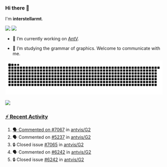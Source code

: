 ### Hi there 👋

I'm **interstellarmt**.

[![](https://img.shields.io/endpoint?url=https://awards.antv.vision/interstellarmt-g2-contributor.json)](https://github.com/antvis/g2)
[![](https://img.shields.io/endpoint?url=https://awards.antv.vision/interstellarmt-gpt-vis-contributor.json)](https://github.com/antvis/gpt-vis)

- 🔭 I’m currently working on [AntV](https://github.com/antvis).

- 📖 I’m studying the grammar of graphics. Welcome to communicate with me.

![](https://raw.githubusercontent.com/interstellarmt/interstellarmt/refs/heads/output/github-contribution-grid-snake.svg)
<div>
  <a href="https://github.com/interstellarmt">
  <img height="180em" src="https://github-readme-stats-eight-theta.vercel.app/api?username=interstellarmt&show_icons=true&include_all_commits=true&count_private=true&theme=tokyonight"/>
</div>
    
### :zap: Recent Activity

<!--START_SECTION:activity-->
1. 🗣 Commented on [#7067](https://github.com/antvis/G2/issues/7067#issuecomment-3162859944) in [antvis/G2](https://github.com/antvis/G2)
2. 🗣 Commented on [#5237](https://github.com/antvis/G2/issues/5237#issuecomment-3162223127) in [antvis/G2](https://github.com/antvis/G2)
3. 🔒 Closed issue [#7065](https://github.com/antvis/G2/issues/7065) in [antvis/G2](https://github.com/antvis/G2)
4. 🗣 Commented on [#6242](https://github.com/antvis/G2/issues/6242#issuecomment-3149558082) in [antvis/G2](https://github.com/antvis/G2)
5. 🔒 Closed issue [#6242](https://github.com/antvis/G2/issues/6242) in [antvis/G2](https://github.com/antvis/G2)
<!--END_SECTION:activity-->

